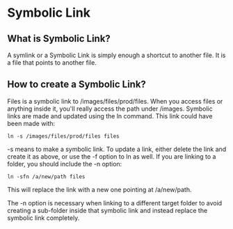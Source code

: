 # Symbolic Link

## What is Symbolic Link?
A symlink or a Symbolic Link is simply enough a shortcut to another file. It is a file that points to another file.

## How to create a Symbolic Link?
Files is a symbolic link to /images/files/prod/files. When you access files or anything inside it, you'll really access the path under /images. Symbolic links are made and updated using the ln command. This link could have been made with:

```
ln -s /images/files/prod/files files
```
-s means to make a symbolic link. To update a link, either delete the link and create it as above, or use the -f option to ln as well. If you are linking to a folder, you should include the -n option:

```
ln -sfn /a/new/path files
```

This will replace the link with a new one pointing at /a/new/path.

The -n option is necessary when linking to a different target folder to avoid creating a sub-folder inside that symbolic link and instead replace the symbolic link completely.

